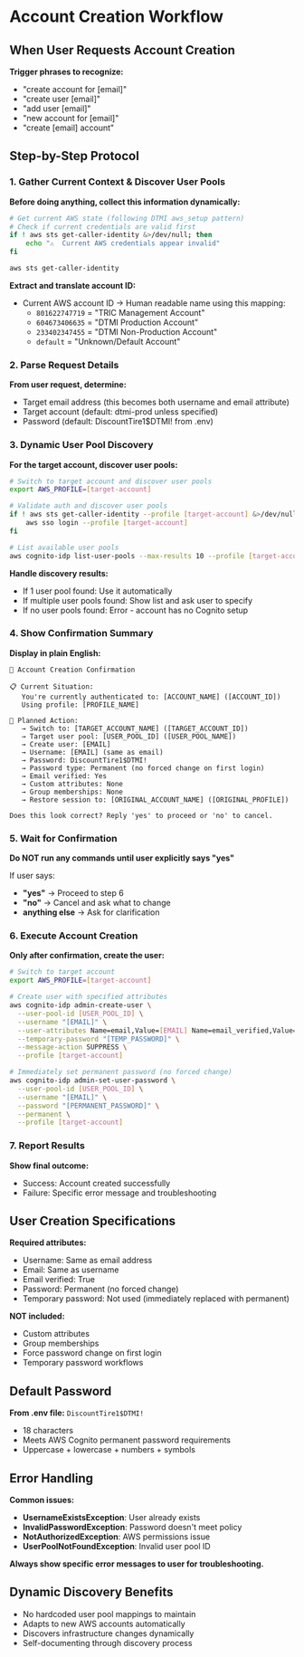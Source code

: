 # Account Creation Workflow

## When User Requests Account Creation

**Trigger phrases to recognize:**
- "create account for [email]"
- "create user [email]" 
- "add user [email]"
- "new account for [email]"
- "create [email] account"

## Step-by-Step Protocol

### 1. Gather Current Context & Discover User Pools
**Before doing anything, collect this information dynamically:**

```bash
# Get current AWS state (following DTMI aws_setup pattern)
# Check if current credentials are valid first
if ! aws sts get-caller-identity &>/dev/null; then
    echo "⚠️  Current AWS credentials appear invalid"
fi

aws sts get-caller-identity
```

**Extract and translate account ID:**
- Current AWS account ID → Human readable name using this mapping:
  - `801622747719` = "TRIC Management Account"
  - `604673406635` = "DTMI Production Account" 
  - `233402347455` = "DTMI Non-Production Account"
  - `default` = "Unknown/Default Account"

### 2. Parse Request Details
**From user request, determine:**
- Target email address (this becomes both username and email attribute)
- Target account (default: dtmi-prod unless specified)
- Password (default: DiscountTire1$DTMI! from .env)

### 3. Dynamic User Pool Discovery
**For the target account, discover user pools:**

```bash
# Switch to target account and discover user pools
export AWS_PROFILE=[target-account]

# Validate auth and discover user pools
if ! aws sts get-caller-identity --profile [target-account] &>/dev/null; then
    aws sso login --profile [target-account]
fi

# List available user pools
aws cognito-idp list-user-pools --max-results 10 --profile [target-account]
```

**Handle discovery results:**
- If 1 user pool found: Use it automatically
- If multiple user pools found: Show list and ask user to specify
- If no user pools found: Error - account has no Cognito setup

### 4. Show Confirmation Summary

**Display in plain English:**

```
👤 Account Creation Confirmation

📋 Current Situation:
   You're currently authenticated to: [ACCOUNT_NAME] ([ACCOUNT_ID])
   Using profile: [PROFILE_NAME]

🎯 Planned Action:
   → Switch to: [TARGET_ACCOUNT_NAME] ([TARGET_ACCOUNT_ID])
   → Target user pool: [USER_POOL_ID] ([USER_POOL_NAME])
   → Create user: [EMAIL]
   → Username: [EMAIL] (same as email)
   → Password: DiscountTire1$DTMI!
   → Password type: Permanent (no forced change on first login)
   → Email verified: Yes
   → Custom attributes: None
   → Group memberships: None
   → Restore session to: [ORIGINAL_ACCOUNT_NAME] ([ORIGINAL_PROFILE])

Does this look correct? Reply 'yes' to proceed or 'no' to cancel.
```

### 5. Wait for Confirmation
**Do NOT run any commands until user explicitly says "yes"**

If user says:
- **"yes"** → Proceed to step 6
- **"no"** → Cancel and ask what to change
- **anything else** → Ask for clarification

### 6. Execute Account Creation
**Only after confirmation, create the user:**

```bash
# Switch to target account
export AWS_PROFILE=[target-account]

# Create user with specified attributes
aws cognito-idp admin-create-user \
  --user-pool-id [USER_POOL_ID] \
  --username "[EMAIL]" \
  --user-attributes Name=email,Value=[EMAIL] Name=email_verified,Value=true \
  --temporary-password "[TEMP_PASSWORD]" \
  --message-action SUPPRESS \
  --profile [target-account]

# Immediately set permanent password (no forced change)
aws cognito-idp admin-set-user-password \
  --user-pool-id [USER_POOL_ID] \
  --username "[EMAIL]" \
  --password "[PERMANENT_PASSWORD]" \
  --permanent \
  --profile [target-account]
```

### 7. Report Results
**Show final outcome:**
- Success: Account created successfully
- Failure: Specific error message and troubleshooting

## User Creation Specifications

**Required attributes:**
- Username: Same as email address
- Email: Same as username
- Email verified: True
- Password: Permanent (no forced change)
- Temporary password: Not used (immediately replaced with permanent)

**NOT included:**
- Custom attributes
- Group memberships  
- Force password change on first login
- Temporary password workflows

## Default Password
**From .env file:** `DiscountTire1$DTMI!`
- 18 characters
- Meets AWS Cognito permanent password requirements
- Uppercase + lowercase + numbers + symbols

## Error Handling

**Common issues:**
- **UsernameExistsException**: User already exists
- **InvalidPasswordException**: Password doesn't meet policy
- **NotAuthorizedException**: AWS permissions issue
- **UserPoolNotFoundException**: Invalid user pool ID

**Always show specific error messages to user for troubleshooting.**

## Dynamic Discovery Benefits

- No hardcoded user pool mappings to maintain
- Adapts to new AWS accounts automatically
- Discovers infrastructure changes dynamically
- Self-documenting through discovery process